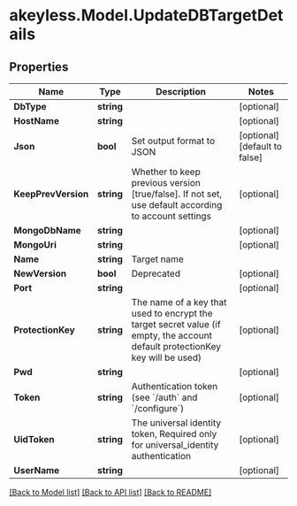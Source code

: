 # akeyless.Model.UpdateDBTargetDetails

## Properties

Name | Type | Description | Notes
------------ | ------------- | ------------- | -------------
**DbType** | **string** |  | [optional] 
**HostName** | **string** |  | [optional] 
**Json** | **bool** | Set output format to JSON | [optional] [default to false]
**KeepPrevVersion** | **string** | Whether to keep previous version [true/false]. If not set, use default according to account settings | [optional] 
**MongoDbName** | **string** |  | [optional] 
**MongoUri** | **string** |  | [optional] 
**Name** | **string** | Target name | 
**NewVersion** | **bool** | Deprecated | [optional] 
**Port** | **string** |  | [optional] 
**ProtectionKey** | **string** | The name of a key that used to encrypt the target secret value (if empty, the account default protectionKey key will be used) | [optional] 
**Pwd** | **string** |  | [optional] 
**Token** | **string** | Authentication token (see &#x60;/auth&#x60; and &#x60;/configure&#x60;) | [optional] 
**UidToken** | **string** | The universal identity token, Required only for universal_identity authentication | [optional] 
**UserName** | **string** |  | [optional] 

[[Back to Model list]](../README.md#documentation-for-models) [[Back to API list]](../README.md#documentation-for-api-endpoints) [[Back to README]](../README.md)

